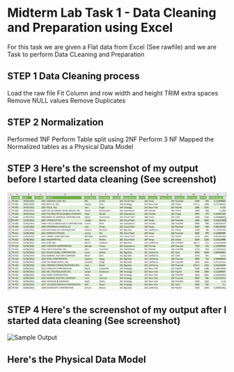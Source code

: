 # Midterm Lab Task 1 - Data Cleaning and Preparation using Excel
For this task we are given a Flat data from Excel (See rawfile) and we are Task to perform Data CLeaning and Preparation 
## STEP 1 Data Cleaning process
Load the raw file
Fit Column and row width and height
TRIM extra spaces
Remove NULL values
Remove Duplicates
## STEP 2 Normalization 
Performed 1NF
Perform Table split using 2NF
Perform 3 NF
Mapped the Normalized tables as a Physical Data Model
## STEP 3 Here's the screenshot of my output before I started data cleaning (See screenshot)
![Screenshot](images/Screenshot%202025-03-06%20203603.png)

## STEP 4 Here's the screenshot of my output after I started data cleaning (See screenshot)
![Sample Output](images/1.JPG)
## Here's the Physical Data Model
